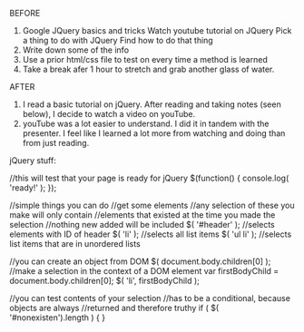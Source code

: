 BEFORE
1. Google JQuery basics and tricks
   Watch youtube tutorial on JQuery
   Pick a thing to do with JQuery
   Find how to do that thing
2. Write down some of the info
3. Use a prior html/css file to test on every time
   a method is learned
4. Take a break afer 1 hour to stretch and grab another
   glass of water.

AFTER
1. I read a basic tutorial on jQuery. After reading and taking notes
   (seen below), I decide to watch a video on youTube. 
2. youTube was a lot easier to understand. I did it in tandem with the 
   presenter. I feel like I learned a lot more from watching and doing than
   from just reading. 


jQuery stuff:

//this will test that your page is ready for jQuery
$(function() {
  console.log( 'ready!' );
});


//simple things you can do
//get some elements
//any selection of these you make will only contain
//elements that existed at the time you made the selection
//nothing new added will be included
$( '#header' ); //selects elements with ID of header
$( 'li' ); //selects all list items
$( 'ul li' ); //selects list items that are in unordered lists

//you can create an object from DOM
$( document.body.children[0] );
//make a selection in the context of a DOM element
var firstBodyChild = document.body.children[0];
$( 'li', firstBodyChild );

//you can test contents of your selection
//has to be a conditional, because objects are always
//returned and therefore truthy
if ( $( '#nonexisten').length ) {
}

